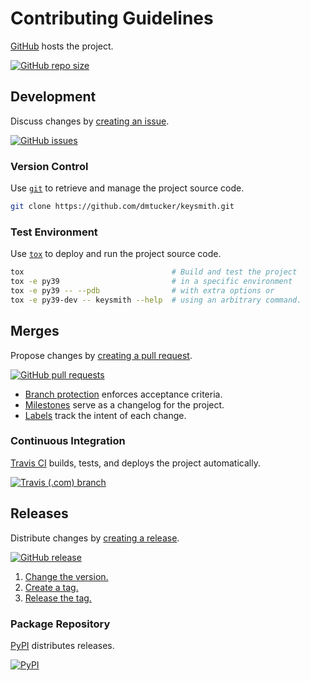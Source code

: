 # Contributing Guidelines

[GitHub](https://github.com/) hosts the project.

[![GitHub repo size](https://img.shields.io/github/repo-size/dmtucker/keysmith.svg)](https://github.com/dmtucker/keysmith)

## Development

Discuss changes by [creating an issue](https://help.github.com/articles/creating-an-issue).

[![GitHub issues](https://img.shields.io/github/issues/dmtucker/keysmith.svg)](https://github.com/dmtucker/keysmith/issues)

### Version Control

Use [`git`](https://git-scm.com/doc) to retrieve and manage the project source code.

``` sh
git clone https://github.com/dmtucker/keysmith.git
```

### Test Environment

Use [`tox`](https://tox.readthedocs.io/) to deploy and run the project source code.

``` sh
tox                                 # Build and test the project
tox -e py39                         # in a specific environment
tox -e py39 -- --pdb                # with extra options or
tox -e py39-dev -- keysmith --help  # using an arbitrary command.
```

## Merges

Propose changes by [creating a pull request](https://help.github.com/articles/creating-a-pull-request/).

[![GitHub pull requests](https://img.shields.io/github/issues-pr/dmtucker/keysmith.svg)](https://github.com/dmtucker/keysmith/pulls)

- [Branch protection](https://help.github.com/articles/about-protected-branches/) enforces acceptance criteria.
- [Milestones](https://help.github.com/en/articles/about-milestones) serve as a changelog for the project.
- [Labels](https://help.github.com/en/articles/about-labels) track the intent of each change.

### Continuous Integration

[Travis CI](https://travis-ci.com/) builds, tests, and deploys the project automatically.

[![Travis (.com) branch](https://img.shields.io/travis/com/dmtucker/keysmith/master.svg)](https://travis-ci.com/dmtucker/keysmith)

## Releases

Distribute changes by [creating a release](https://help.github.com/en/articles/creating-releases).

[![GitHub release](https://img.shields.io/github/release/dmtucker/keysmith.svg)](https://github.com/dmtucker/keysmith/releases)

1. [Change the version.](http://semver.org/)
2. [Create a tag.](https://git-scm.com/book/en/v2/Git-Basics-Tagging)
3. [Release the tag.](https://help.github.com/en/articles/creating-releases)

### Package Repository

[PyPI](http://pypi.org/) distributes releases.

[![PyPI](https://img.shields.io/pypi/v/keysmith.svg)](https://pypi.org/project/keysmith)
